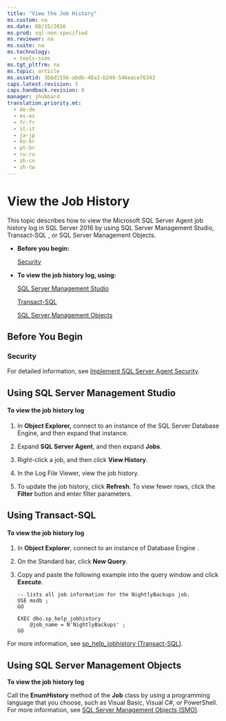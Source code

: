 ```yaml
---
title: "View the Job History"
ms.custom: na
ms.date: 08/15/2016
ms.prod: sql-non-specified
ms.reviewer: na
ms.suite: na
ms.technology: 
  - tools-ssms
ms.tgt_pltfrm: na
ms.topic: article
ms.assetid: 3bbd1556-abdb-48a3-b249-546eace76343
caps.latest.revision: 5
caps.handback.revision: 0
manager: jhubbard
translation.priority.mt: 
  - de-de
  - es-es
  - fr-fr
  - it-it
  - ja-jp
  - ko-kr
  - pt-br
  - ru-ru
  - zh-cn
  - zh-tw
---
```

# View the Job History
This topic describes how to view the  Microsoft   SQL Server  Agent job history log in SQL Server 2016 by using SQL Server Management Studio,  Transact\-SQL , or SQL Server Management Objects.  
  
-   **Before you begin:**  
  
    [Security](#Security)  
  
-   **To view the job history log, using:**  
  
    [SQL Server Management Studio](#SSMS)  
  
    [Transact-SQL](#TSQL)  
  
    [SQL Server Management Objects](#SMO)  
  
## <a name="BeforeYouBegin"></a>Before You Begin  
  
### <a name="Security"></a>Security  
For detailed information, see [Implement SQL Server Agent Security](../content/Implement-SQL-Server-Agent-Security.md).  
  
## <a name="SSMS"></a>Using SQL Server Management Studio  
  
#### To view the job history log  
  
1.  In **Object Explorer,** connect to an instance of the SQL Server Database Engine, and then expand that instance.  
  
2.  Expand **SQL Server Agent**, and then expand **Jobs**.  
  
3.  Right-click a job, and then click **View History**.  
  
4.  In the Log File Viewer, view the job history.  
  
5.  To update the job history, click **Refresh**. To view fewer rows, click the **Filter** button and enter filter parameters.  
  
## <a name="TSQL"></a>Using Transact-SQL  
  
#### To view the job history log  
  
1.  In **Object Explorer**, connect to an instance of  Database Engine .  
  
2.  On the Standard bar, click **New Query**.  
  
3.  Copy and paste the following example into the query window and click **Execute**.  
  
    ```  
    -- lists all job information for the NightlyBackups job.  
    USE msdb ;  
    GO  
  
    EXEC dbo.sp_help_jobhistory   
        @job_name = N'NightlyBackups' ;  
    GO  
    ```  
  
For more information, see [sp_help_jobhistory (Transact-SQL)](assetId:///a944d44e-411b-4735-8ce4-73888d4262d7).  
  
## <a name="SMO"></a>Using SQL Server Management Objects  
**To view the job history log**  
  
Call the **EnumHistory** method of the **Job** class by using a programming language that you choose, such as Visual Basic, Visual C#, or PowerShell. For more information, see [SQL Server Management Objects (SMO)](http://msdn.microsoft.com/library/ms162169.aspx).  
  
